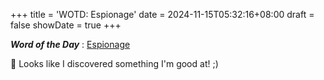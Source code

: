 +++
title = 'WOTD: Espionage'
date = 2024-11-15T05:32:16+08:00
draft = false
showDate = true
+++

***Word of the Day*** : <u>Espionage</u>

:rabbit: Looks like I discovered something I'm good at! ;)
